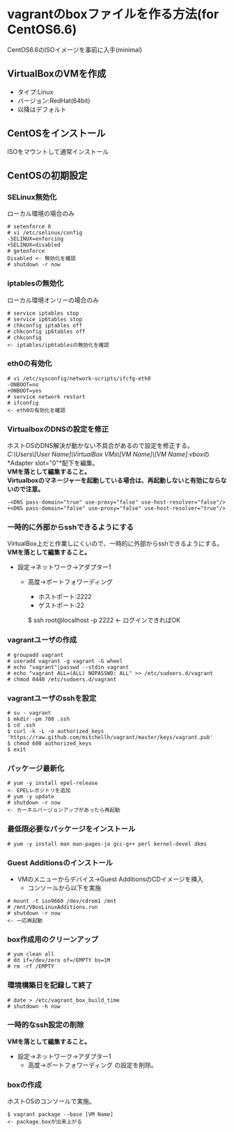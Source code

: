 # vagrantのboxファイルを作る方法(for CentOS6.6)

CentOS6.6のISOイメージを事前に入手(minimal)

## VirtualBoxのVMを作成

* タイプ:Linux
* バージョン:RedHat(64bit)
* 以降はデフォルト

## CentOSをインストール

ISOをマウントして通常インストール

## CentOSの初期設定

### SELinux無効化
ローカル環境の場合のみ

    # setenforce 0
    # vi /etc/selinux/config
    -SELINUX=enforcing
    +SELINUX=disabled
    # getenforce
    Disabled <- 無効化を確認
    # shutdown -r now

### iptablesの無効化
ローカル環境オンリーの場合のみ

    # service iptables stop
    # service ip6tables stop
    # chkconfig iptables off
    # chkconfig ip6tables off
    # chkconfig
    <- iptables/ip6tablesの無効化を確認

### eth0の有効化

    # vi /etc/sysconfig/network-scripts/ifcfg-eth0
    -ONBOOT=no
    +ONBOOT=yes
    # service network restart
    # ifconfig
    <- eth0の有効化を確認

### VirtualboxのDNSの設定を修正
ホストOSのDNS解決が動かない不具合があるので設定を修正する。  
*C:\\Users\\[User Name]\\VirtualBox VMs\\[VM Name]\\[VM Name].vbox*の*Adapter slot="0"*配下を編集。  
 **VMを落として編集すること。  
   Virtualboxのマネージャーを起動している場合は、再起動しないと有効にならないので注意。**

    -<DNS pass-domain="true" use-proxy="false" use-host-resolver="false"/>
    +<DNS pass-domain="false" use-proxy="false" use-host-resolver="true"/>

### 一時的に外部からsshできるようにする
VirtualBox上だと作業しにくいので、一時的に外部からsshできるようにする。  
**VMを落として編集すること。**

* 設定->ネットワーク->アダプター1
  * 高度->ポートフォワーディング
    * ホストポート:2222
    * ゲストポート:22
  

    $ ssh root@localhost -p 2222
    <- ログインできればOK

### vagrantユーザの作成

    # groupadd vagrant
    # useradd vagrant -g vagrant -G wheel
    # echo "vagrant"|passwd --stdin vagrant
    # echo "vagrant ALL=(ALL) NOPASSWD: ALL" >> /etc/sudoers.d/vagrant
    # chmod 0440 /etc/sudoers.d/vagrant

### vagrantユーザのsshを設定

    # su - vagrant
    $ mkdir -pm 700 .ssh
    $ cd .ssh
    $ curl -k -L -o authorized_keys 'https://raw.github.com/mitchellh/vagrant/master/keys/vagrant.pub'
    $ chmod 600 authorized_keys
    $ exit

### パッケージ最新化

    # yum -y install epel-release
    <- EPELレポジトリを追加
    # yum -y update
    # shutdown -r now
    <- カーネルバージョンアップがあったら再起動

### 最低限必要なパッケージをインストール

    # yum -y install man man-pages-ja gcc-g++ perl kernel-devel dkms

### Guest Additionsのインストール

* VMのメニューからデバイス->Guest AdditionsのCDイメージを挿入
  * コンソールから以下を実施
<!-- list break -->

    # mount -t iso9660 /dev/cdrom1 /mnt
    # /mnt/VBoxLinuxAdditions.run
    # shutdown -r now
    <- 一応再起動

### box作成用のクリーンアップ

    # yum clean all
    # dd if=/dev/zero of=/EMPTY bs=1M
    # rm -rf /EMPTY

### 環境構築日を記録して終了

    # date > /etc/vagrant_box_build_time
    # shutdown -h now

### 一時的なssh設定の削除
**VMを落として編集すること。**

* 設定->ネットワーク->アダプター1
  * 高度->ポートフォワーディング の設定を削除。

### boxの作成
ホストOSのコンソールで実施。

    $ vagrant package --base [VM Name]
    <- package.boxが出来上がる
